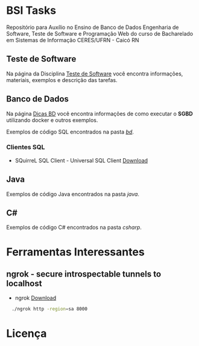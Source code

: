 # BSI Tasks

Repositório para Auxílio no Ensino de Banco de Dados Engenharia de Software, Teste de Software e Programação Web do curso de Bacharelado em Sistemas de Informação CERES/UFRN - Caicó RN

## Teste de Software

Na página da Disciplina [Teste de Software](softwaretesting/README.md) você encontra informações, materiais, exemplos e descrição das tarefas.

## Banco de Dados

Na página [Dicas BD](database/README.md) você encontra informações de como executar o **SGBD** utilizando docker e outros exemplos.

Exemplos de código SQL encontrados na pasta [*bd*](database/scripts).

### Clientes SQL

* SQuirreL SQL Client - Universal SQL Client [Download](http://squirrel-sql.sourceforge.net/)

## Java

Exemplos de código Java encontrados na pasta *java*.

## C#

Exemplos de código C# encontrados na pasta *csharp*.

# Ferramentas Interessantes

## ngrok - secure introspectable tunnels to localhost

* ngrok [Download](https://ngrok.com/download)

```bash
  ./ngrok http -region=sa 8000
```

# Licença
